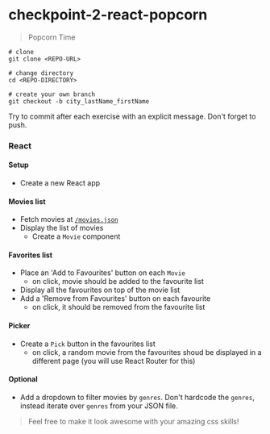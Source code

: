 # checkpoint-2-react-popcorn
> Popcorn Time

```
# clone
git clone <REPO-URL>

# change directory
cd <REPO-DIRECTORY>

# create your own branch
git checkout -b city_lastName_firstName
```

Try to commit after each exercise with an explicit message. Don't forget to push.

### React

#### Setup
- Create a new React app

#### Movies list
- Fetch movies at [`/movies.json`](https://raw.githubusercontent.com/wildcodeschoolparis/datas/master/movies.json)
- Display the list of movies
  - Create a `Movie` component

#### Favorites list
- Place an 'Add to Favourites' button on each `Movie`
  - on click, movie should be added to the favourite list
- Display all the favourites on top of the movie list
- Add a 'Remove from Favourites' button on each favourite
  - on click, it should be removed from the favourite list

#### Picker
- Create a `Pick` button in the favourites list
  - on click, a random movie from the favourites shoud be displayed in a different page (you will use React Router for this)


#### Optional 
- Add a dropdown to filter movies by `genres`. Don't hardcode the `genres`, instead iterate over `genres` from your JSON file.

> Feel free to make it look awesome with your amazing css skills!
